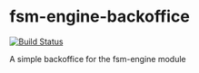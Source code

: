 # fsm-engine-backoffice
[![Build Status](https://travis-ci.org/moraispgsi/fsm-engine-backoffice.svg?branch=master)](https://travis-ci.org/moraispgsi/fsm-engine-backoffice)


A simple backoffice for the fsm-engine module
